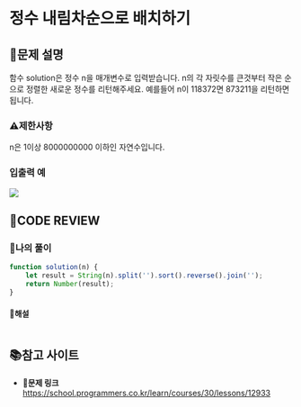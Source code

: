 # 정수 내림차순으로 배치하기

## **📝문제 설명**
함수 solution은 정수 n을 매개변수로 입력받습니다. n의 각 자릿수를 큰것부터 작은 순으로 정렬한 새로운 정수를 리턴해주세요. 예를들어 n이 118372면 873211을 리턴하면 됩니다.
### **⚠제한사항**
n은 1이상 8000000000 이하인 자연수입니다.
### **입출력 예**
![](https://velog.velcdn.com/images/ssori0421/post/3054000f-bf62-44dd-b217-bdf65d1557f0/image.png)
## **🧐CODE REVIEW**
### **🧾나의 풀이**

```js
function solution(n) {
    let result = String(n).split('').sort().reverse().join('');
    return Number(result);  
}
```

#### **📝해설**

```js
```
## 📚참고 사이트

- **🔗문제 링크**<br/>
https://school.programmers.co.kr/learn/courses/30/lessons/12933


